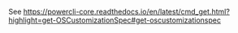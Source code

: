 See https://powercli-core.readthedocs.io/en/latest/cmd_get.html?highlight=get-OSCustomizationSpec#get-oscustomizationspec